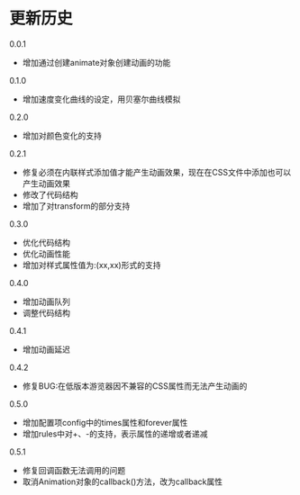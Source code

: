 # 更新历史
0.0.1

- 增加通过创建animate对象创建动画的功能

0.1.0

- 增加速度变化曲线的设定，用贝塞尔曲线模拟

0.2.0

- 增加对颜色变化的支持

0.2.1

- 修复必须在内联样式添加值才能产生动画效果，现在在CSS文件中添加也可以产生动画效果
- 修改了代码结构
- 增加了对transform的部分支持

0.3.0

- 优化代码结构
- 优化动画性能
- 增加对样式属性值为:(xx,xx)形式的支持

0.4.0

- 增加动画队列
- 调整代码结构

0.4.1

- 增加动画延迟


0.4.2

- 修复BUG:在低版本游览器因不兼容的CSS属性而无法产生动画的


0.5.0

- 增加配置项config中的times属性和forever属性
- 增加rules中对+、-的支持，表示属性的递增或者递减


0.5.1

- 修复回调函数无法调用的问题
- 取消Animation对象的callback()方法，改为callback属性

